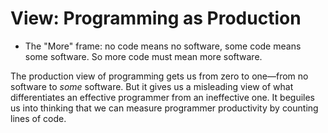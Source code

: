 # View: Programming as Production

- The "More" frame: no code means no software, some code means some software. So more code must mean more software.

The production view of programming gets us from zero to one—from no software to *some* software. But it gives us a misleading view of what differentiates an effective programmer from an ineffective one. It beguiles us into thinking that we can measure programmer productivity by counting lines of code.
